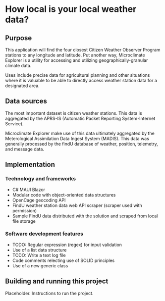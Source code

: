 # How local is your local weather data?

## Purpose

This application will find the four closest Citizen Weather Observer Program stations to any longitude and latitude. Put another way, Microclimate Explorer is a utility for accessing and utilizing geographically-granular climate data.

Uses include precise data for agricultural planning and other situations where it is valuable to be able to directly access weather station data for a designated area.

## Data sources

The most important dataset is citizen weather stations. This data is aggregated by the APRS-IS (Automatic Packet Reporting System-Internet Service).

Microclimate Explorer make use of this data ultimately aggregated by the Meterological Assimilation Data Ingest System (MADIS). This data was generally processed by the findU database of weather, position, telemetry, and message data.

## Implementation

### Technology and frameworks

- C# MAUI Blazor
- Modular code with object-oriented data structures
- OpenCage geocoding API
- FindU weather station data web API scraper (scraper used with permission)
- Sample FindU data distributed with the solution and scraped from local file storage


### Software development features

- TODO: Regular expression (regex) for input validation
- Use of a list data structure
- TODO: Write a text log file
- Code comments relecting use of SOLID principles
- Use of a new generic class

## Building and running this project

Placeholder. Instructions to run the project.
